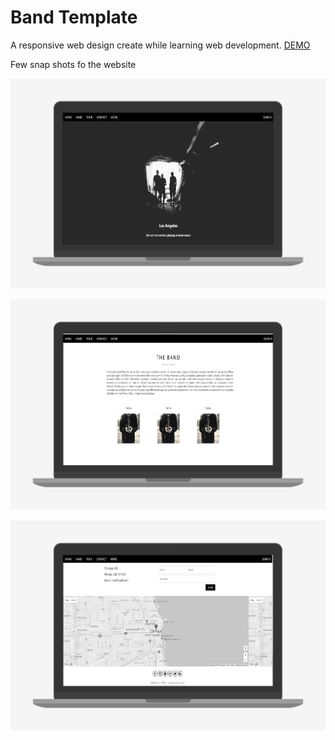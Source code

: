 # Band Template

A responsive web design create while learning web development. [DEMO](https://jaynamsanghavi.github.io/BandTemplate/)

Few snap shots fo the website

![alt text](https://github.com/JaynamSanghavi/BandTemplate/blob/master/images/1-Macbook%20Pro%202016.png)

![alt text](https://github.com/JaynamSanghavi/BandTemplate/blob/master/images/2-Macbook%20Pro%202016.png)

![alt text](https://github.com/JaynamSanghavi/BandTemplate/blob/master/images/3-Macbook%20Pro%202016.png)

